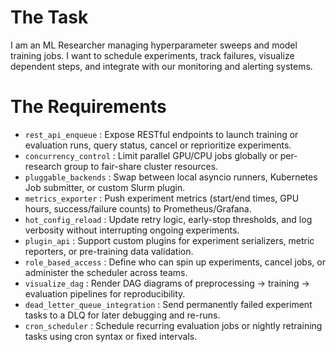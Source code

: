 # The Task

I am an ML Researcher managing hyperparameter sweeps and model training jobs. I want to schedule experiments, track failures, visualize dependent steps, and integrate with our monitoring and alerting systems.

# The Requirements

* `rest_api_enqueue` : Expose RESTful endpoints to launch training or evaluation runs, query status, cancel or reprioritize experiments.  
* `concurrency_control` : Limit parallel GPU/CPU jobs globally or per‐research group to fair-share cluster resources.  
* `pluggable_backends` : Swap between local asyncio runners, Kubernetes Job submitter, or custom Slurm plugin.  
* `metrics_exporter` : Push experiment metrics (start/end times, GPU hours, success/failure counts) to Prometheus/Grafana.  
* `hot_config_reload` : Update retry logic, early-stop thresholds, and log verbosity without interrupting ongoing experiments.  
* `plugin_api` : Support custom plugins for experiment serializers, metric reporters, or pre-training data validation.  
* `role_based_access` : Define who can spin up experiments, cancel jobs, or administer the scheduler across teams.  
* `visualize_dag` : Render DAG diagrams of preprocessing → training → evaluation pipelines for reproducibility.  
* `dead_letter_queue_integration` : Send permanently failed experiment tasks to a DLQ for later debugging and re-runs.  
* `cron_scheduler` : Schedule recurring evaluation jobs or nightly retraining tasks using cron syntax or fixed intervals.  
